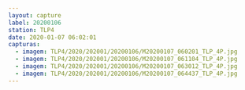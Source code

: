 ```yaml
---
layout: capture
label: 20200106
station: TLP4
date: 2020-01-07 06:02:01
capturas:
  - imagem: TLP4/2020/202001/20200106/M20200107_060201_TLP_4P.jpg
  - imagem: TLP4/2020/202001/20200106/M20200107_061104_TLP_4P.jpg
  - imagem: TLP4/2020/202001/20200106/M20200107_063012_TLP_4P.jpg
  - imagem: TLP4/2020/202001/20200106/M20200107_064437_TLP_4P.jpg
---
```

